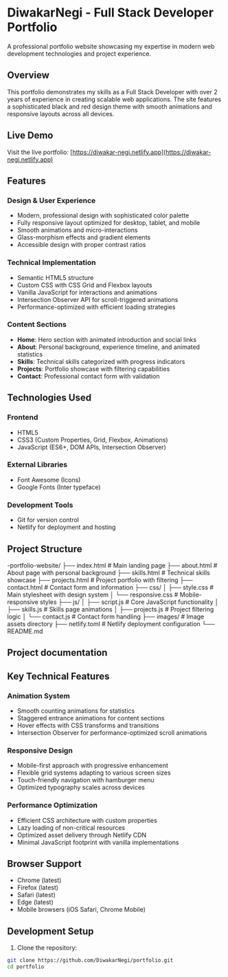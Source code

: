 # DiwakarNegi - Full Stack Developer Portfolio

A professional portfolio website showcasing my expertise in modern web development technologies and project experience.

## Overview

This portfolio demonstrates my skills as a Full Stack Developer with over 2 years of experience in creating scalable web applications. The site features a sophisticated black and red design theme with smooth animations and responsive layouts across all devices.

## Live Demo

Visit the live portfolio: [https://diwakar-negi.netlify.app](https://diwakar-negi.netlify.app)

## Features

### Design & User Experience
- Modern, professional design with sophisticated color palette
- Fully responsive layout optimized for desktop, tablet, and mobile
- Smooth animations and micro-interactions
- Glass-morphism effects and gradient elements
- Accessible design with proper contrast ratios

### Technical Implementation
- Semantic HTML5 structure
- Custom CSS with CSS Grid and Flexbox layouts
- Vanilla JavaScript for interactions and animations
- Intersection Observer API for scroll-triggered animations
- Performance-optimized with efficient loading strategies

### Content Sections
- **Home**: Hero section with animated introduction and social links
- **About**: Personal background, experience timeline, and animated statistics
- **Skills**: Technical skills categorized with progress indicators
- **Projects**: Portfolio showcase with filtering capabilities
- **Contact**: Professional contact form with validation

## Technologies Used

### Frontend
- HTML5
- CSS3 (Custom Properties, Grid, Flexbox, Animations)
- JavaScript (ES6+, DOM APIs, Intersection Observer)

### External Libraries
- Font Awesome (Icons)
- Google Fonts (Inter typeface)

### Development Tools
- Git for version control
- Netlify for deployment and hosting

## Project Structure
-portfolio-website/ ├── index.html # Main landing page ├── about.html # About page with personal background ├── skills.html # Technical skills showcase ├── projects.html # Project portfolio with filtering ├── contact.html # Contact form and information ├── css/ │ ├── style.css # Main stylesheet with design system │ └── responsive.css # Mobile-responsive styles ├── js/ │ ├── script.js # Core JavaScript functionality │ ├── skills.js # Skills page animations │ ├── projects.js # Project filtering logic │ └── contact.js # Contact form handling ├── images/ # Image assets directory ├── netlify.toml # Netlify deployment configuration └── README.md 

## Project documentation

## Key Technical Features

### Animation System
- Smooth counting animations for statistics
- Staggered entrance animations for content sections
- Hover effects with CSS transforms and transitions
- Intersection Observer for performance-optimized scroll animations

### Responsive Design
- Mobile-first approach with progressive enhancement
- Flexible grid systems adapting to various screen sizes
- Touch-friendly navigation with hamburger menu
- Optimized typography scales across devices

### Performance Optimization
- Efficient CSS architecture with custom properties
- Lazy loading of non-critical resources
- Optimized asset delivery through Netlify CDN
- Minimal JavaScript footprint with vanilla implementations

## Browser Support

- Chrome (latest)
- Firefox (latest)
- Safari (latest)
- Edge (latest)
- Mobile browsers (iOS Safari, Chrome Mobile)

## Development Setup

1. Clone the repository:
```bash
git clone https://github.com/DiwakarNegi/portfolio.git
cd portfolio

